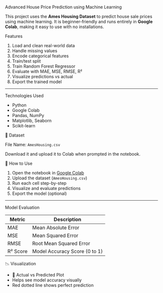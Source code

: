 Advanced House Price Prediction using Machine Learning

This project uses the **Ames Housing Dataset** to predict house sale prices using machine learning. It is beginner-friendly and runs entirely in **Google Colab**, making it easy to use with no installations.


 Features

1. Load and clean real-world data  
2. Handle missing values  
3. Encode categorical features  
4. Train/test split  
5. Train Random Forest Regressor  
6. Evaluate with MAE, MSE, RMSE, R²  
7. Visualize predictions vs actual  
8. Export the trained model

---

Technologies Used

- Python
- Google Colab
- Pandas, NumPy
- Matplotlib, Seaborn
- Scikit-learn


📁 Dataset

File Name: `AmesHousing.csv`

Download it and upload it to Colab when prompted in the notebook.


🚀 How to Use

1. Open the notebook in [Google Colab](https://colab.research.google.com)
2. Upload the dataset (`AmesHousing.csv`)
3. Run each cell step-by-step
4. Visualize and evaluate predictions
5. Export the model (optional)

---

Model Evaluation

| Metric        | Description                        |
|---------------|------------------------------------|
| MAE           | Mean Absolute Error                |
| MSE           | Mean Squared Error                 |
| RMSE          | Root Mean Squared Error            |
| R² Score      | Model Accuracy Score (0 to 1)      |



📉 Visualization

- 📌 Actual vs Predicted Plot
- Helps see model accuracy visually
- Red dotted line shows perfect prediction





